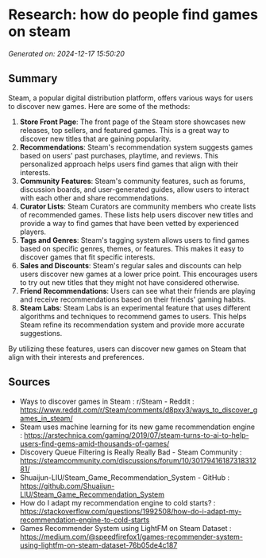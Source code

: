 # Research: how do people find games on steam

*Generated on: 2024-12-17 15:50:20*

## Summary

Steam, a popular digital distribution platform, offers various ways for users to discover new games. Here are some of the methods:

1. **Store Front Page**: The front page of the Steam store showcases new releases, top sellers, and featured games. This is a great way to discover new titles that are gaining popularity.
2. **Recommendations**: Steam's recommendation system suggests games based on users' past purchases, playtime, and reviews. This personalized approach helps users find games that align with their interests.
3. **Community Features**: Steam's community features, such as forums, discussion boards, and user-generated guides, allow users to interact with each other and share recommendations.
4. **Curator Lists**: Steam Curators are community members who create lists of recommended games. These lists help users discover new titles and provide a way to find games that have been vetted by experienced players.
5. **Tags and Genres**: Steam's tagging system allows users to find games based on specific genres, themes, or features. This makes it easy to discover games that fit specific interests.
6. **Sales and Discounts**: Steam's regular sales and discounts can help users discover new games at a lower price point. This encourages users to try out new titles that they might not have considered otherwise.
7. **Friend Recommendations**: Users can see what their friends are playing and receive recommendations based on their friends' gaming habits.
8. **Steam Labs**: Steam Labs is an experimental feature that uses different algorithms and techniques to recommend games to users. This helps Steam refine its recommendation system and provide more accurate suggestions.

By utilizing these features, users can discover new games on Steam that align with their interests and preferences.

## Sources

* Ways to discover games in Steam : r/Steam - Reddit : https://www.reddit.com/r/Steam/comments/d8pxy3/ways_to_discover_games_in_steam/
* Steam uses machine learning for its new game recommendation engine : https://arstechnica.com/gaming/2019/07/steam-turns-to-ai-to-help-users-find-gems-amid-thousands-of-games/
* Discovery Queue Filtering is Really Really Bad - Steam Community : https://steamcommunity.com/discussions/forum/10/3017941618731831281/
* Shuaijun-LIU/Steam_Game_Recommendation_System - GitHub : https://github.com/Shuaijun-LIU/Steam_Game_Recommendation_System
* How do I adapt my recommendation engine to cold starts? : https://stackoverflow.com/questions/1992508/how-do-i-adapt-my-recommendation-engine-to-cold-starts
* Games Recommender System using LightFM on Steam Dataset : https://medium.com/@speedfirefox1/games-recommender-system-using-lightfm-on-steam-dataset-76b05de4c187
